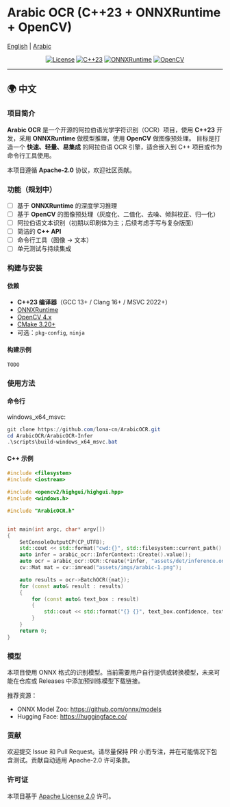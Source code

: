 # Arabic OCR (C++23 + ONNXRuntime + OpenCV)
[English](./README.md) | [Arabic](./README-ar.md)

<p align="center">
  <a href="LICENSE"><img alt="License" src="https://img.shields.io/badge/License-Apache_2.0-blue.svg"></a>
  <a href="https://en.cppreference.com/w/cpp/23"><img alt="C++23" src="https://img.shields.io/badge/C++-23-blue.svg"></a>
  <a href="https://onnxruntime.ai"><img alt="ONNXRuntime" src="https://img.shields.io/badge/ONNXRuntime-Latest-brightgreen.svg"></a>
  <a href="https://opencv.org"><img alt="OpenCV" src="https://img.shields.io/badge/OpenCV-4.x-orange.svg"></a>
</p>

---

## 🌍 中文

### 项目简介
**Arabic OCR** 是一个开源的阿拉伯语光学字符识别（OCR）项目，使用 **C++23** 开发，采用 **ONNXRuntime** 做模型推理，使用 **OpenCV** 做图像预处理。
目标是打造一个 **快速、轻量、易集成** 的阿拉伯语 OCR 引擎，适合嵌入到 C++ 项目或作为命令行工具使用。

本项目遵循 **Apache-2.0** 协议，欢迎社区贡献。

### 功能（规划中）
- [ ] 基于 **ONNXRuntime** 的深度学习推理
- [ ] 基于 **OpenCV** 的图像预处理（灰度化、二值化、去噪、倾斜校正、归一化）
- [ ] 阿拉伯语文本识别（初期以印刷体为主；后续考虑手写与复杂版面）
- [ ] 简洁的 **C++ API**
- [ ] 命令行工具（图像 → 文本）
- [ ] 单元测试与持续集成

### 构建与安装

#### 依赖
- **C++23 编译器**（GCC 13+ / Clang 16+ / MSVC 2022+）
- [ONNXRuntime](https://onnxruntime.ai/)
- [OpenCV 4.x](https://opencv.org/)
- [CMake 3.20+](https://cmake.org/)
- 可选：`pkg-config`, `ninja`

#### 构建示例
~~~bash
TODO
~~~

### 使用方法

#### 命令行

windows_x64_msvc:

```powershell
git clone https://github.com/lona-cn/ArabicOCR.git
cd ArabicOCR/ArabicOCR-Infer
.\scripts\build-windows_x64_msvc.bat
```

#### C++ 示例
~~~cpp
#include <filesystem>
#include <iostream>

#include <opencv2/highgui/highgui.hpp>
#include <windows.h>

#include "ArabicOCR.h"


int main(int argc, char* argv[])
{
    SetConsoleOutputCP(CP_UTF8);
    std::cout << std::format("cwd:{}", std::filesystem::current_path().string()) << std::endl;
    auto infer = arabic_ocr::InferContext::Create().value();
    auto ocr = arabic_ocr::OCR::Create(*infer, "assets/det/inference.onnx", "assets/rec/inference.onnx").value();
    cv::Mat mat = cv::imread("assets/imgs/arabic-1.png");

    auto results = ocr->BatchOCR({mat});
    for (const auto& result : results)
    {
        for (const auto& text_box : result)
        {
            std::cout << std::format("{} {}", text_box.confidence, text_box.text) << std::endl;
        }
    }
    return 0;
}

~~~

### 模型
本项目使用 ONNX 格式的识别模型。当前需要用户自行提供或转换模型，未来可能在仓库或 Releases 中添加预训练模型下载链接。

推荐资源：
- ONNX Model Zoo: https://github.com/onnx/models
- Hugging Face: https://huggingface.co/

### 贡献
欢迎提交 Issue 和 Pull Request。请尽量保持 PR 小而专注，并在可能情况下包含测试。贡献自动适用 Apache-2.0 许可条款。

### 许可证
本项目基于 [Apache License 2.0](LICENSE) 许可。
